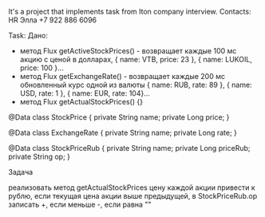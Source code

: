 It's a project that implements task from Iton company interview.
Contacts: HR Элла +7 922 886 6096

Task:
Дано:
- метод Flux<StockPrice> getActiveStockPrices() - возвращает каждые 100 мс акцию с ценой в долларах, { name: VTB, price: 23 },  { name: LUKOIL, price: 100 }...
- метод Flux<ExchangeRate> getExchangeRate() - возвращает каждые 200 мс обновленный курс одной из валюты { name: RUB, rate: 89 }, { name: USD, rate: 1 }, { name: EUR, rate: 104}...
- метод Flux<StockPriceRub> getActualStockPrices() {}

@Data
class StockPrice {
private String name;
private Long price;
}

@Data
class ExchangeRate {
private String name;
private Long rate;
}

@Data
class StockPriceRub {
private String name;
private Long priceRub;
private String op;
}

Задача

реализовать метод getActualStockPrices
цену каждой акции привести к рублю, если текущая цена акции выше предыдущей, в StockPriceRub.op записать +, если меньше -, если равна ""

